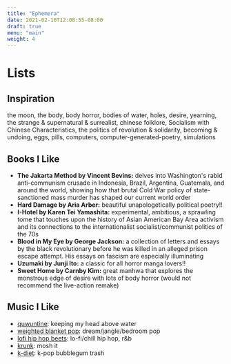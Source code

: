 ```yaml
---
title: "Ephemera"
date: 2021-02-16T12:08:55-08:00
draft: true
menu: "main"
weight: 4
---
```


# Lists

## Inspiration

the moon, the body, body horror, bodies of water, holes, desire, yearning, the strange & supernatural & surrealist, chinese folklore, Socialism with Chinese Characteristics, the politics of revolution & solidarity, becoming & undoing, eggs, pills, computers, computer-generated-poetry, simulations

## Books I Like

- **The Jakarta Method by Vincent Bevins:** delves into Washington's rabid anti-communism crusade in Indonesia, Brazil, Argentina, Guatemala, and around the world, showing how that brutal Cold War policy of state-sanctioned mass murder has shaped our current world order
- **Hard Damage by Aria Arber:** beautiful unapologetically political poetry!!
- **I-Hotel by Karen Tei Yamashita:** experimental, ambitious, a sprawling tome that touches upon the history of Asian American Bay Area activism and its connections to the internationalist socialist/communist politics of the 70s
- **Blood in My Eye by George Jackson:** a collection of letters and essays by the black revolutionary before he was killed in an alleged prison escape attempt. His essays on fascism are especially illuminating
- **Uzumaki by Junji Ito:** a classic for all horror manga lovers!!
- **Sweet Home by Carnby Kim:** great manhwa that explores the monstrous edge of desire with lots of body horror (would not recommend the live-action remake)

## Music I Like

- [quwuntine](https://open.spotify.com/playlist/6MfPnBPF2BkOqfxiczEX8w?si=7I2hx7sMRi6mi145Oz0Nfw): keeping my head above water
- [weighted blanket pop](https://open.spotify.com/playlist/3UAY8IC70TzTFWZtour6Fg?si=ziyU5T-PSriVWDsuy-CCkA): dream/jangle/bedroom pop
- [lofi hip hop beets](https://open.spotify.com/playlist/2xYf1IOdN0kdsTC1dxXUEu?si=eeBuPzIlQgal_HFOhcaIvg): lo-fi/chill hip hop, r&b
- [krunk](https://open.spotify.com/playlist/10pOhElmZPOEqJq8WvVj8m?si=Ad8k8TGISseRV3vKFWoOIw): mosh it
- [k-diet](https://open.spotify.com/playlist/2aqpBl0QGxbT1LM568fiVx?si=s1XuRzG9TxqARJwZd75FTQ): k-pop bubblegum trash

